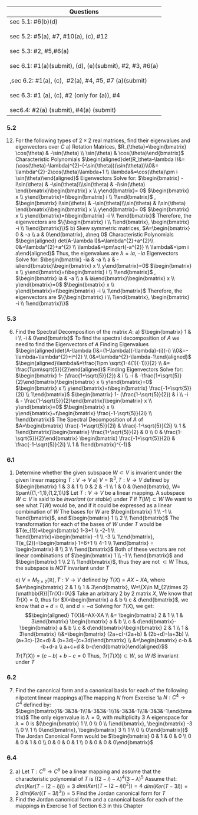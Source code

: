 
| Questions                                                                                                                                                                                                                                                                                                              |
| ---------------------------------------------------------------------------------------------------------------------------------------------------------------------------------------------------------------------------------------------------------------------------------------------------------------------- |
| sec 5.1: #6(b)(d)<br><br>sec 5.2: #5(a), #7, #10(a), (c), #12<br><br>sec 5.3: #2, #5,#6(a)<br><br>sec 6.1: #1(a)(submit), (d), (e)(submit), #2, #3, #6(a)<br><br>,sec 6.2: #1(a), (c),  #2(a), #4, #5, #7 (a)(submit)<br><br>sec 6.3: #1 (a), (c), #2 (only for (a)), #4<br><br>sec6.4: #2(a) (submit), #4(a) (submit) |

	
### 5.2
12. For the following types of $2\times 2$ real matrices, find their eigenvalues and eigenvectors over $C$
	a) Rotation Matrices, $R_{\theta}=\begin{bmatrix} \cos(\theta) & -\sin(\theta) \\ \sin(\theta) & \cos(\theta)\end{bmatrix}$
		Characteristic Polynomials
		$\begin{aligned}det(R_\theta-\lambda I)&=(\cos(\theta)-\lambda)^{2}-(-\sin(\theta))(\sin(\theta))\\0&= \lambda^{2}-2\cos(\theta)\lambda+1 \\ \lambda&=\cos(\theta)\pm i \sin(\theta)\end{aligned}$
		Eigenvectors
		Solve for:
		$\begin{bmatrix} -i\sin(\theta) & -\sin(\theta)\\\sin(\theta) & -i\sin(\theta) \end{bmatrix}\begin{bmatrix} x \\ y\end{bmatrix}= 0$
		$\begin{bmatrix} x \\ y\end{bmatrix}=t\begin{bmatrix} i \\ 1\end{bmatrix}$
		,
		$\begin{bmatrix} i\sin(\theta) & -\sin(\theta)\\\sin(\theta) & i\sin(\theta) \end{bmatrix}\begin{bmatrix} x \\ y\end{bmatrix}= 0$
		$\begin{bmatrix} x \\ y\end{bmatrix}=t\begin{bmatrix} -i \\ 1\end{bmatrix}$
		Therefore, the eigenvectors are $\{\begin{bmatrix} i \\ 1\end{bmatrix}, \begin{bmatrix} -i  \\ 1\end{bmatrix}\}$
	b) Skew symmetric matrices, $A=\begin{bmatrix} 0 & -a \\ a & 0\end{bmatrix}, a\neq 0$
		Characteristic Polynomials
		$\begin{aligned} det(A-\lambda I)&=\lambda^{2}+a^{2}\\ 0&=\lambda^{2}+a^{2} \\ \lambda&=\pm\sqrt{-a^{2}} \\ \lambda&=\pm i a\end{aligned}$
			Thus, the eigenvalues are $\lambda=i a, -i a$
		Eigenvectors
		Solve for:
		$\begin{bmatrix} -ia & -a \\ a & -ia\end{bmatrix}\begin{bmatrix} x \\ y\end{bmatrix}=0$
		$\begin{bmatrix} x \\ y\end{bmatrix}=t\begin{bmatrix} i \\ 1\end{bmatrix}$
		,
		$\begin{bmatrix} ia & -a \\ a & ia\end{bmatrix}\begin{bmatrix} x \\ y\end{bmatrix}=0$
		$\begin{bmatrix} x \\ y\end{bmatrix}=t\begin{bmatrix} -i \\ 1\end{bmatrix}$
		Therefore, the eigenvectors are $\{\begin{bmatrix} i \\ 1\end{bmatrix}, \begin{bmatrix} -i  \\ 1\end{bmatrix}\}$

### 5.3
6. Find the Spectral Decomposition of the matrix $A$:
	a) $\begin{bmatrix} 1 & i \\ -i & 0\end{bmatrix}$
		To find the spectral decomposition of $A$ we need to find the Eigenvectors of $A$
		Finding Eigenvalues
		$\begin{aligned}det(A-\lambda I)&=(1-\lambda)(-\lambda)-(i)(-i) \\0&=-\lambda+\lambda^{2}+i^{2} \\ 0&=\lambda^{2}-\lambda-1\end{aligned}$
		$\begin{aligned}\lambda&=\frac{1\pm \sqrt{1-4(1)(-1)}}{2} \\ &= \frac{1\pm\sqrt{5}}{2}\end{aligned}$
		Finding Eigenvectors
		Solve for:
		$\begin{bmatrix} 1- (\frac{1+\sqrt{5}}{2}) & i \\ -i & -\frac{1+\sqrt{5}}{2}\end{bmatrix}\begin{bmatrix} x \\ y\end{bmatrix}=0$
		$\begin{bmatrix} x \\ y\end{bmatrix}=t\begin{bmatrix} \frac{-1+\sqrt{5}}{2i} \\ 1\end{bmatrix}$
		$\begin{bmatrix} 1- (\frac{1-\sqrt{5}}{2}) & i \\ -i & - \frac{1-\sqrt{5}}{2}\end{bmatrix}\begin{bmatrix} x \\ y\end{bmatrix}=0$
		$\begin{bmatrix} x \\ y\end{bmatrix}=t\begin{bmatrix} \frac{-1-\sqrt{5}}{2i} \\ 1\end{bmatrix}$
		The Spectral Decomposition of $A$ of $A=\begin{bmatrix}  \frac{-1+\sqrt{5}}{2i} &  \frac{-1-\sqrt{5}}{2i} \\ 1 & 1\end{bmatrix}\begin{bmatrix} \frac{1+\sqrt{5}}{2} & 0 \\ 0 & \frac{1-\sqrt{5}}{2}\end{bmatrix} \begin{bmatrix}  \frac{-1+\sqrt{5}}{2i} &  \frac{-1-\sqrt{5}}{2i} \\ 1 & 1\end{bmatrix}^{-1}$ 

### 6.1
1. Determine whether the given subspace $W\subset V$ is invarient under the given linear mapping $T:V\rightarrow V$
	a) $V=\mathbb{R}^{3}, T:V\rightarrow V$ defined by $\begin{bmatrix}  1 & 3 & 1 \\ 0 & 2 & -1 \\ 1 & 0 & 0\end{bmatrix}, W= Span\{(1,-1,1),(1,2,1)\}$
		Let $T:V\rightarrow V$ be a linear mapping. A subspace $W\subset V$ is said to be *invariant* (or *stable*) under $T$ if $T(W)\subset W$
		We want to see what $T(W)$ would be, and if it could be expressed as a linear combination of $W$
		The bases for $W$ are $\begin{bmatrix} 1 \\ -1 \\ 1\end{bmatrix}$, and $\begin{bmatrix} 1 \\ 2 \\ 1\end{bmatrix}$
		The transformation for each of the bases of $W$ under $T$ would be
		$T(e_{1})=\begin{bmatrix} 1-3+1 \\ -2-1 \\ 1\end{bmatrix}=\begin{bmatrix} -1 \\ -3 \\ 1\end{bmatrix}, T(e_{2})=\begin{bmatrix} 1+6+1 \\ 4-1 \\ 1\end{bmatrix} = \begin{bmatrix} 8 \\ 3 \\ 1\end{bmatrix}$
		Both of these vectors are not linear combinations of  $\begin{bmatrix} 1 \\ -1 \\ 1\end{bmatrix}$ and $\begin{bmatrix} 1 \\ 2 \\ 1\end{bmatrix}$, thus they are not $\subset W$
		Thus, the subspace is *NOT* invariant under $T$
	
	e) $V=M_{2\times 2}(\mathbb{R}), T:V\rightarrow V$ defined by $T(X)=AX-XA$, where $A=\begin{bmatrix} 2 & 1 \\ 1 & 3\end{bmatrix}, W=\{X\in M_{2\times 2}(\mathbb{R})|Tr(X)=0\}$
		Take an arbitrary 2 by 2 matrix $X$, We know that $Tr(X)=0$, thus for $X=\begin{bmatrix} a & b \\ c & d\end{bmatrix}$, we know that $a+d=0$, and $d=-a$
		Solving for $T(X)$, we get: $$\begin{aligned} T(X)&=AX-XA \\ &= \begin{bmatrix} 2 & 1 \\ 1 & 3\end{bmatrix} \begin{bmatrix} a & b \\ c & d\end{bmatrix}- \begin{bmatrix}  a & b \\ c & d\end{bmatrix}\begin{bmatrix} 2 & 1 \\ 1 & 3\end{bmatrix} \\&=\begin{bmatrix} (2a+c)-(2a+b) & (2b+d)-(a+3b) \\ (a+3c)-(2c+d) & (b+3d)-(c+3d)\end{bmatrix} \\ &=\begin{bmatrix} c-b & -b+d-a \\ a+c+d & b-c\end{bmatrix}\end{aligned}$$
		$Tr(T(X))=(c-b)+b-c = 0$
		Thus, $Tr(T(X))\subset W$, so $W$ *IS* invariant under $T$
		

### 6.2
7. Find the canonical form and a canonical basis for each of the following nilpotent linear mappings
	a)The mapping $N$ from Exercise 1a
		$N:C^{4}\rightarrow C^{4}$ defined by:
		$\begin{bmatrix}1&-3&3&-1\\1&-3&3&-1\\1&-3&3&-1\\1&-3&3&-1\end{bmatrix}$
		The only eigenvalue is $\lambda=0$, with multiplicity 3
		A eigenspace for $\lambda=0$ is $(\begin{bmatrix} 1 \\ 0 \\ 0 \\ 1\end{bmatrix}, \begin{bmatrix} -3 \\ 0 \\ 1 \\ 0\end{bmatrix}, \begin{bmatrix} 3 \\ 1 \\ 0 \\ 0\end{bmatrix})$
		The Jordan Canonical Form would be  $\begin{bmatrix} 0 & 1 & 0 & 0 \\ 0 & 0 & 1 & 0 \\ 0 & 0 & 0 & 1 \\ 0 & 0 & 0 & 0\end{bmatrix}$

### 6.4
2. 
	a) Let $T:C^{9}\rightarrow C^{9}$ be a linear mapping and assume that the characteristic polynomial of $T$ is $((2-i)-\lambda)^{4}(3-\lambda)^{5}$ Assume that:
		$dim(Ker(T-(2-i)I))=3$
		$dim(Ker((T-(2-i)I)^{2}))=4$
		$dim(Ker(T-3I))=2$
		$dim(Ker((T-3I)^{3}))=5$
	Find the Jordan canonical form for $T$
4. Find the Jordan canonical form and a canonical basis for each of the mappings in Exercise 1 of Section 6.3 in this Chapter









